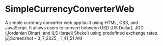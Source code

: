 # SimpleCurrencyConverterWeb
A simple currency converter web app built using HTML, CSS, and JavaScript. It allows users to convert between USD (US Dollar), JOD (Jordanian Dinar), and ILS (Israeli Shekel) using predefined exchange rates.
![Screenshot - 3_7_2025 , 1_41_51 AM](https://github.com/user-attachments/assets/1ac5ee16-a75d-4b08-8106-dd5ec02955c4)
